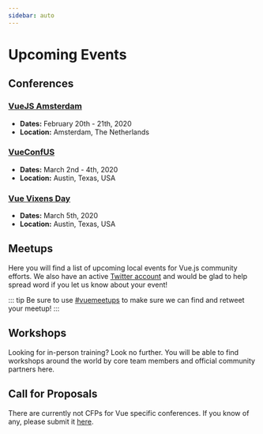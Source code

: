 ```yaml
---
sidebar: auto
---
```


# Upcoming Events

## Conferences

### [VueJS Amsterdam](https://vuejs.amsterdam/)

- **Dates:** February 20th - 21th, 2020
- **Location:** Amsterdam, The Netherlands

### [VueConfUS](https://vueconf.us/)

- **Dates:** March 2nd - 4th, 2020
- **Location:** Austin, Texas, USA

### [Vue Vixens Day](https://vvdayus.vuevixens.org/)

- **Dates:** March 5th, 2020
- **Location:** Austin, Texas, USA

## Meetups

Here you will find a list of upcoming local events for Vue.js community efforts. We also have an active [Twitter account](https://twitter.com/vuejs_events) and would be glad to help spread word if you let us know about your event!

::: tip
Be sure to use [#vuemeetups](https://twitter.com/hashtag/vuemeetups) to make sure we can find and retweet your meetup!
:::

<EventsTimeline type="meetup" />

## Workshops

Looking for in-person training? Look no further. You will be able to find workshops around the world by core team members and official community partners here.

<EventsTimeline type="workshop" />

## Call for Proposals

There are currently not CFPs for Vue specific conferences. If you know of any, please submit it [here](https://github.com/vuejs/events/issues/new?assignees=&labels=&template=cfp-submission.md&title=%5BCFP%5D).
